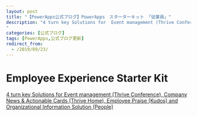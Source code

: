 ```yaml
---
layout: post
title: "【PowerApps公式ブログ】PowerApps　スターターキット 「従業員」"
description: "4 turn key Solutions for  Event management (Thrive Conference), Company News &amp; Actionable Cards (Thrive Home), Employee Praise (Kudos) and Organizational Information Solution (People)
"
categories: [公式ブログ]
tags: [PowerApps,公式ブログ更新]
redirect_from:
  - /2019/09/23/
---
```


# Employee Experience Starter Kit

[4 turn key Solutions for  Event management (Thrive Conference), Company News &amp; Actionable Cards (Thrive Home), Employee Praise (Kudos) and Organizational Information Solution (People)
](https://powerapps.microsoft.com/ja-jp/blog/powerapps-employee-experience-starter-kit/)
